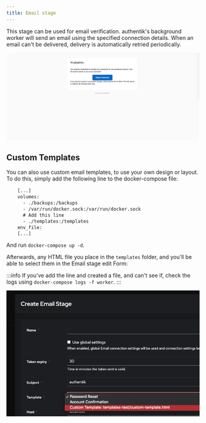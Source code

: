 ```yaml
---
title: Email stage
---
```


This stage can be used for email verification. authentik's background worker will send an email using the specified connection details. When an email can't be delivered, delivery is automatically retried periodically.

![](email-recovery.png)

## Custom Templates

You can also use custom email templates, to use your own design or layout. To do this, simply add the following line to the docker-compose file:

```yanl
    [...]
    volumes:
      - ./backups:/backups
      - /var/run/docker.sock:/var/run/docker.sock
      # Add this line
      - ./templates:/templates
    env_file:
    [...]
```

And run `docker-compose up -d`.

Afterwards, any HTML file you place in the `templates` folder, and you'll be able to select them in the Email stage edit Form:

:::info
If you've add the line and created a file, and can't see if, check the logs using `docker-compose logs -f worker`.
:::

![](custom-template.png)
